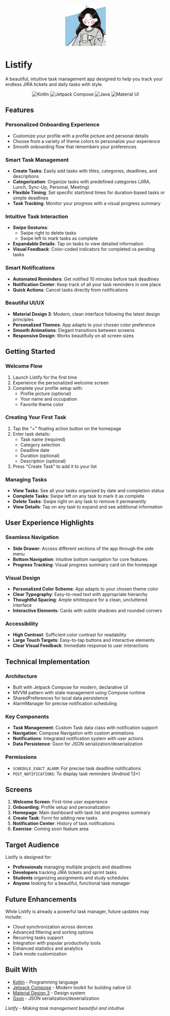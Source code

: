<div align="center">
  <img src="app/src/main/ic_launcher-playstore.png" alt="Listify Logo" width="128" height="128">
</div>

# Listify

A beautiful, intuitive task management app designed to help you track your endless JIRA tickets and daily tasks with style.

<div align= "center"> 
<img src="https://img.shields.io/badge/Kotlin-B125EA?style=for-the-badge&logo=kotlin&logoColor=white" alt="Kotlin"/>
<img src="https://img.shields.io/badge/Jetpack%20Compose-4285F4?style=for-the-badge&logo=Jetpack%20Compose&logoColor=white" alt="Jetpack Compose"/>
<img src="https://img.shields.io/badge/Java-ED8B00?style=for-the-badge&logo=openjdk&logoColor=white" alt="Java"/>
<img src="https://img.shields.io/badge/Material%20UI-007FFF?style=for-the-badge&logo=mui&logoColor=white" alt="Material UI" />
 </div>


##  Features

### Personalized Onboarding Experience
- Customize your profile with a profile picture and personal details
- Choose from a variety of theme colors to personalize your experience
- Smooth onboarding flow that remembers your preferences

### Smart Task Management
- **Create Tasks**: Easily add tasks with titles, categories, deadlines, and descriptions
- **Categorization**: Organize tasks with predefined categories (JIRA, Lunch, Sync-Up, Personal, Meeting)
- **Flexible Timing**: Set specific start/end times for duration-based tasks or simple deadlines
- **Task Tracking**: Monitor your progress with a visual progress summary

### Intuitive Task Interaction
- **Swipe Gestures**: 
  - Swipe right to delete tasks
  - Swipe left to mark tasks as complete
- **Expandable Details**: Tap on tasks to view detailed information
- **Visual Feedback**: Color-coded indicators for completed vs pending tasks

### Smart Notifications
- **Automated Reminders**: Get notified 10 minutes before task deadlines
- **Notification Center**: Keep track of all your task reminders in one place
- **Quick Actions**: Cancel tasks directly from notifications

### Beautiful UI/UX
- **Material Design 3**: Modern, clean interface following the latest design principles
- **Personalized Themes**: App adapts to your chosen color preference
- **Smooth Animations**: Elegant transitions between screens
- **Responsive Design**: Works beautifully on all screen sizes

## Getting Started

### Welcome Flow
1. Launch Listify for the first time
2. Experience the personalized welcome screen
3. Complete your profile setup with:
   - Profile picture (optional)
   - Your name and occupation
   - Favorite theme color

### Creating Your First Task
1. Tap the "+" floating action button on the homepage
2. Enter task details:
   - Task name (required)
   - Category selection
   - Deadline date
   - Duration (optional)
   - Description (optional)
3. Press "Create Task" to add it to your list

### Managing Tasks
- **View Tasks**: See all your tasks organized by date and completion status
- **Complete Tasks**: Swipe left on any task to mark it as complete
- **Delete Tasks**: Swipe right on any task to remove it permanently
- **View Details**: Tap on any task to expand and see additional information

## User Experience Highlights

### Seamless Navigation
- **Side Drawer**: Access different sections of the app through the side menu
- **Bottom Navigation**: Intuitive bottom navigation for core features
- **Progress Tracking**: Visual progress summary card on the homepage

### Visual Design
- **Personalized Color Scheme**: App adapts to your chosen theme color
- **Clear Typography**: Easy-to-read text with appropriate hierarchy
- **Thoughtful Spacing**: Ample whitespace for a clean, uncluttered interface
- **Interactive Elements**: Cards with subtle shadows and rounded corners

### Accessibility
- **High Contrast**: Sufficient color contrast for readability
- **Large Touch Targets**: Easy-to-tap buttons and interactive elements
- **Clear Visual Feedback**: Immediate response to user interactions

## Technical Implementation

### Architecture
- Built with Jetpack Compose for modern, declarative UI
- MVVM pattern with state management using Compose runtime
- SharedPreferences for local data persistence
- AlarmManager for precise notification scheduling

### Key Components
- **Task Management**: Custom Task data class with notification support
- **Navigation**: Compose Navigation with custom animations
- **Notifications**: Integrated notification system with user actions
- **Data Persistence**: Gson for JSON serialization/deserialization

### Permissions
- `SCHEDULE_EXACT_ALARM`: For precise task deadline notifications
- `POST_NOTIFICATIONS`: To display task reminders (Android 13+)

## Screens

1. **Welcome Screen**: First-time user experience
2. **Onboarding**: Profile setup and personalization
3. **Homepage**: Main dashboard with task list and progress summary
4. **Create Task**: Form for adding new tasks
5. **Notification Center**: History of task notifications
6. **Exercise**: Coming soon feature area

##  Target Audience

Listify is designed for:
- **Professionals** managing multiple projects and deadlines
- **Developers** tracking JIRA tickets and sprint tasks
- **Students** organizing assignments and study schedules
- **Anyone** looking for a beautiful, functional task manager

## Future Enhancements

While Listify is already a powerful task manager, future updates may include:
- Cloud synchronization across devices
- Advanced filtering and sorting options
- Recurring tasks support
- Integration with popular productivity tools
- Enhanced statistics and analytics
- Dark mode customization

## Built With

- [Kotlin](https://kotlinlang.org/) - Programming language
- [Jetpack Compose](https://developer.android.com/jetpack/compose) - Modern toolkit for building native UI
- [Material Design 3](https://m3.material.io/) - Design system
- [Gson](https://github.com/google/gson) - JSON serialization/deserialization


*Listify - Making task management beautiful and intuitive*